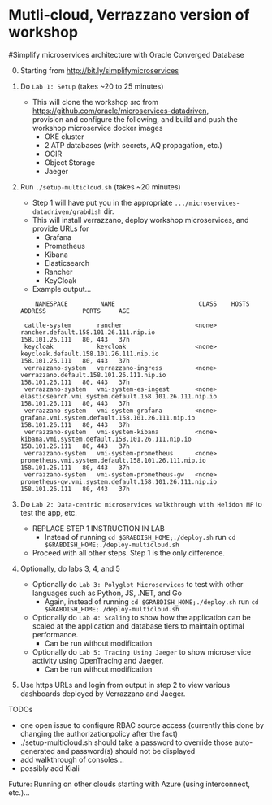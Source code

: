 # Mutli-cloud, Verrazzano version of workshop 
#Simplify microservices architecture with Oracle Converged Database

0. Starting from http://bit.ly/simplifymicroservices

1. Do `Lab 1: Setup` (takes ~20 to 25 minutes)
    - This will clone the workshop src from https://github.com/oracle/microservices-datadriven,  
      provision and configure the following, and build and push the workshop microservice docker images
        - OKE cluster
        - 2 ATP databases (with secrets, AQ propagation, etc.)
        - OCIR
        - Object Storage 
        - Jaeger 
        
2. Run `./setup-multicloud.sh` (takes ~20 minutes)
    - Step 1 will have put you in the appropriate `.../microservices-datadriven/grabdish` dir.
    - This will install verrazzano, deploy workshop microservices, and provide URLs for 
        - Grafana
        - Prometheus
        - Kibana
        - Elasticsearch
        - Rancher
        - KeyCloak
    - Example output...
    
    `    NAMESPACE         NAME                       CLASS    HOSTS                                                    ADDRESS          PORTS     AGE`

        cattle-system       rancher                    <none>   rancher.default.158.101.26.111.nip.io                    158.101.26.111   80, 443   37h
        keycloak            keycloak                   <none>   keycloak.default.158.101.26.111.nip.io                   158.101.26.111   80, 443   37h
        verrazzano-system   verrazzano-ingress         <none>   verrazzano.default.158.101.26.111.nip.io                 158.101.26.111   80, 443   37h
        verrazzano-system   vmi-system-es-ingest       <none>   elasticsearch.vmi.system.default.158.101.26.111.nip.io   158.101.26.111   80, 443   37h
        verrazzano-system   vmi-system-grafana         <none>   grafana.vmi.system.default.158.101.26.111.nip.io         158.101.26.111   80, 443   37h
        verrazzano-system   vmi-system-kibana          <none>   kibana.vmi.system.default.158.101.26.111.nip.io          158.101.26.111   80, 443   37h
        verrazzano-system   vmi-system-prometheus      <none>   prometheus.vmi.system.default.158.101.26.111.nip.io      158.101.26.111   80, 443   37h
        verrazzano-system   vmi-system-prometheus-gw   <none>   prometheus-gw.vmi.system.default.158.101.26.111.nip.io   158.101.26.111   80, 443   37h
        
3. Do `Lab 2: Data-centric microservices walkthrough with Helidon MP` to test the app, etc.
    - REPLACE STEP 1 INSTRUCTION IN LAB
        - Instead of running `cd $GRABDISH_HOME;./deploy.sh` run `cd $GRABDISH_HOME;./deploy-multicloud.sh`
    - Proceed with all other steps. Step 1 is the only difference.
    
4. Optionally, do labs 3, 4, and 5
    - Optionally do `Lab 3: Polyglot Microservices` to test with other languages such as Python, JS, .NET, and Go
        - Again, instead of running `cd $GRABDISH_HOME;./deploy.sh` run `cd $GRABDISH_HOME;./deploy-multicloud.sh`
    - Optionally do `Lab 4: Scaling` to show how the application can be scaled at the application and database tiers to maintain optimal performance.
        - Can be run without modification
    - Optionally do `Lab 5: Tracing Using Jaeger` to show microservice activity using OpenTracing and Jaeger.
        - Can be run without modification
    
4. Use https URLs and login from output in step 2 to view various dashboards deployed by Verrazzano and Jaeger.

TODOs
 - one open issue to configure RBAC source access (currently this done by changing the authorizationpolicy after the fact) 
 - ./setup-multicloud.sh should take a password to override those auto-generated and password(s) should not be displayed
 - add walkthrough of consoles...
 - possibly add Kiali

Future: Running on other clouds starting with Azure (using interconnect, etc.)...
